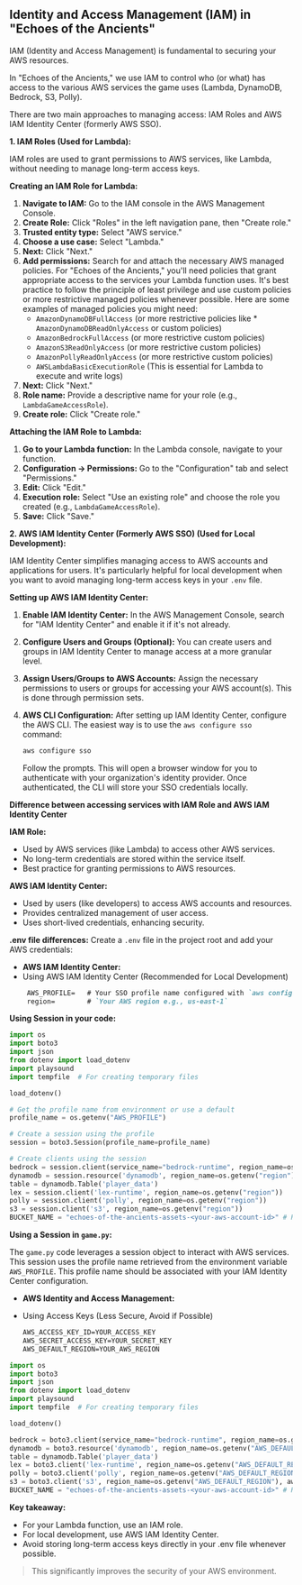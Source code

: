 ## Identity and Access Management (IAM) in "Echoes of the Ancients"

IAM (Identity and Access Management) is fundamental to securing your AWS resources. <p>In "Echoes of the Ancients," we use IAM to control who (or what) has access to the various AWS services the game uses (Lambda, DynamoDB, Bedrock, S3, Polly). <p>There are two main approaches to managing access: IAM Roles and AWS IAM Identity Center (formerly AWS SSO).

**1. IAM Roles (Used for Lambda):**

IAM roles are used to grant permissions to AWS services, like Lambda, without needing to manage long-term access keys.

**Creating an IAM Role for Lambda:**

1.  **Navigate to IAM:** Go to the IAM console in the AWS Management Console.
2.  **Create Role:** Click "Roles" in the left navigation pane, then "Create role."
3.  **Trusted entity type:** Select "AWS service."
4.  **Choose a use case:** Select "Lambda."
5.  **Next:** Click "Next."
6.  **Add permissions:** Search for and attach the necessary AWS managed policies. For "Echoes of the Ancients," you'll need policies that grant appropriate access to the services your Lambda function uses. It's best practice to follow the principle of least privilege and use custom policies or more restrictive managed policies whenever possible. Here are some examples of managed policies you might need:
    *   `AmazonDynamoDBFullAccess` (or more restrictive policies like    *   `AmazonDynamoDBReadOnlyAccess` or custom policies)
    *   `AmazonBedrockFullAccess` (or more restrictive custom policies)
    *   `AmazonS3ReadOnlyAccess` (or more restrictive custom policies)
    *   `AmazonPollyReadOnlyAccess` (or more restrictive custom policies)
    *   `AWSLambdaBasicExecutionRole` (This is essential for Lambda to execute and write logs)
7.  **Next:** Click "Next."
8.  **Role name:** Provide a descriptive name for your role (e.g., `LambdaGameAccessRole`).
9.  **Create role:** Click "Create role."

**Attaching the IAM Role to Lambda:**

1.  **Go to your Lambda function:** In the Lambda console, navigate to your function.
2.  **Configuration -> Permissions:** Go to the "Configuration" tab and select "Permissions."
3.  **Edit:** Click "Edit."
4.  **Execution role:** Select "Use an existing role" and choose the role you created (e.g., `LambdaGameAccessRole`).
5.  **Save:** Click "Save."

**2. AWS IAM Identity Center (Formerly AWS SSO) (Used for Local Development):**

IAM Identity Center simplifies managing access to AWS accounts and applications for users. It's particularly helpful for local development when you want to avoid managing long-term access keys in your `.env` file.

**Setting up AWS IAM Identity Center:**

1.  **Enable IAM Identity Center:** In the AWS Management Console, search for "IAM Identity Center" and enable it if it's not already.
2.  **Configure Users and Groups (Optional):** You can create users and groups in IAM Identity Center to manage access at a more granular level.
3.  **Assign Users/Groups to AWS Accounts:** Assign the necessary permissions to users or groups for accessing your AWS account(s). This is done through permission sets.
4.  **AWS CLI Configuration:** After setting up IAM Identity Center, configure the AWS CLI. The easiest way is to use the `aws configure sso` command:

    ```bash
    aws configure sso
    ```

    Follow the prompts. This will open a browser window for you to authenticate with your organization's identity provider. Once authenticated, the CLI will store your SSO credentials locally.

**Difference between accessing services with IAM Role and AWS IAM Identity Center**

**IAM Role:**

*   Used by AWS services (like Lambda) to access other AWS services.
*   No long-term credentials are stored within the service itself.
*   Best practice for granting permissions to AWS resources.

**AWS IAM Identity Center:**

*   Used by users (like developers) to access AWS accounts and resources.
*   Provides centralized management of user access.
*   Uses short-lived credentials, enhancing security.

**.env file differences:**
Create a `.env` file in the project root and add your AWS credentials:
*    **AWS IAM Identity Center:**
*    Using AWS IAM Identity Center (Recommended for Local Development)
       ```markdown
        AWS_PROFILE=   # Your SSO profile name configured with `aws configure sso`
        region=        # `Your AWS region e.g., us-east-1`
       ```
**Using Session in your code:**

```python
import os
import boto3
import json
from dotenv import load_dotenv
import playsound
import tempfile  # For creating temporary files

load_dotenv()

# Get the profile name from environment or use a default
profile_name = os.getenv("AWS_PROFILE")

# Create a session using the profile
session = boto3.Session(profile_name=profile_name)

# Create clients using the session
bedrock = session.client(service_name="bedrock-runtime", region_name=os.getenv("region"))
dynamodb = session.resource('dynamodb', region_name=os.getenv("region"))
table = dynamodb.Table('player_data')
lex = session.client('lex-runtime', region_name=os.getenv("region"))
polly = session.client('polly', region_name=os.getenv("region"))
s3 = session.client('s3', region_name=os.getenv("region"))
BUCKET_NAME = "echoes-of-the-ancients-assets-<your-aws-account-id>" # Replace with your bucket name
```
**Using a Session in `game.py`:**

The `game.py` code leverages a session object to interact with AWS services. This session uses the profile name retrieved from the environment variable `AWS_PROFILE`. This profile name should be associated with your IAM Identity Center configuration.

*    **AWS Identity and Access Management:**
-    Using Access Keys (Less Secure, Avoid if Possible)

        ```markdown
        AWS_ACCESS_KEY_ID=YOUR_ACCESS_KEY
        AWS_SECRET_ACCESS_KEY=YOUR_SECRET_KEY
        AWS_DEFAULT_REGION=YOUR_AWS_REGION
        ```
```python
import os
import boto3
import json
from dotenv import load_dotenv
import playsound
import tempfile  # For creating temporary files

load_dotenv()

bedrock = boto3.client(service_name="bedrock-runtime", region_name=os.getenv("AWS_DEFAULT_REGION"), aws_access_key_id=os.getenv("AWS_ACCESS_KEY_ID"), aws_secret_access_key=os.getenv("AWS_SECRET_ACCESS_KEY"))
dynamodb = boto3.resource('dynamodb', region_name=os.getenv("AWS_DEFAULT_REGION"), aws_access_key_id=os.getenv("AWS_ACCESS_KEY_ID"), aws_secret_access_key=os.getenv("AWS_SECRET_ACCESS_KEY"))
table = dynamodb.Table('player_data')
lex = boto3.client('lex-runtime', region_name=os.getenv("AWS_DEFAULT_REGION"), aws_access_key_id=os.getenv("AWS_ACCESS_KEY_ID"), aws_secret_access_key=os.getenv("AWS_SECRET_ACCESS_KEY"))
polly = boto3.client('polly', region_name=os.getenv("AWS_DEFAULT_REGION"), aws_access_key_id=os.getenv("AWS_ACCESS_KEY_ID"), aws_secret_access_key=os.getenv("AWS_SECRET_ACCESS_KEY"))
s3 = boto3.client('s3', region_name=os.getenv("AWS_DEFAULT_REGION"), aws_access_key_id=os.getenv("AWS_ACCESS_KEY_ID"), aws_secret_access_key=os.getenv("AWS_SECRET_ACCESS_KEY"))
BUCKET_NAME = "echoes-of-the-ancients-assets-<your-aws-account-id>" # Replace with your bucket name
```
**Key takeaway:**
*    For your Lambda function, use an IAM role.
*    For local development, use AWS IAM Identity Center.
*    Avoid storing long-term access keys directly in your .env file whenever possible.
> This significantly improves the security of your AWS environment.

